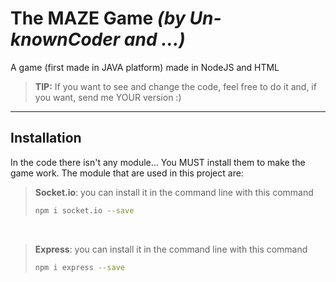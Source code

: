 # The MAZE Game _(by Un-knownCoder and ...)_
A game (first made in JAVA platform) made in NodeJS and HTML
> **TIP:**  If you want to see and change the code, feel free to do it and, if you want, send me YOUR version :)

------------------------------------------------
## Installation
In the code there isn't any module... You MUST install them to make the game work.
The module that are used in this project are:
<br>

>**Socket.io**: you can install it in the command line with this command
>```bash
>npm i socket.io --save
>```
<br>


>**Express**: you can install it in the command line with this command
>```bash
>npm i express --save
>```
